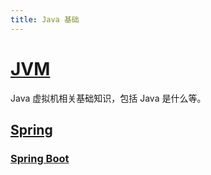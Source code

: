 ```yaml
---
title: Java 基础
---
```


# [JVM](jvm.md)

Java 虚拟机相关基础知识，包括 Java 是什么等。

## [Spring](spring)

### [Spring Boot](spring/spring-boot.md)